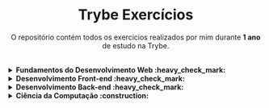 <h1 align="center"> Trybe Exercícios </h1>
<p align="center"> O repositório contém todos os exercicios realizados por mim durante <b>1 ano</b> de estudo na Trybe. </p>
<br>
<details>
  <summary><strong>Fundamentos do Desenvolvimento Web :heavy_check_mark:</strong></summary><br />
  <details><summary>:heavy_check_mark: Sesson 1</summary>
      - Fundamentos do Desenvolvimento Web <br>
      - Unix & Bash
  </details>
  <details><summary>:heavy_check_mark: Sesson 2</summary>
      - Git & GitHub <br>
      - Internet
  </details>
  <details><summary>:heavy_check_mark: Sesson 3</summary>
      - HTML & CSS - Introdução<br>
      <strong>- Lessons Learned</strong>
  </details>
  <details><summary>:heavy_check_mark: Sesson 4</summary>
      - JavaScript - Introdução<br>
      <strong>- Playground Functions</strong>
  </details>
  <details><summary>:heavy_check_mark: Sesson 5</summary>
      - JavaScript - Dom, Seletores e Eventos <br>
      <strong>- Arte com Pixels</strong> <br>
      <strong>* Lista de Tarefas</strong> <br>
      <strong>* Meme Generator</strong> <br>
      <strong>* Adivinhe a Cor</strong> <br>
      <strong>* Carta Misteriosa</strong>
  </details>
  <details><summary>:heavy_check_mark: Sesson 6</summary>
    - HTML & CSS - Forms, Flexbox e Responsivo <br>
    <strong>- Trybewarts</strong>
  </details>
  <details><summary>:heavy_check_mark: Sesson 7</summary>
    - JavaScript - ES6 e Testes Unitários <br>
    <strong>- JavaScript Testes Unitários</strong>
  </details>
  <details><summary>:heavy_check_mark: Sesson 8</summary>
    - JavaScript ES6 - Higher Order Functions <br>
    <strong>- Zoo Functions</strong>
  </details>
</details>

<details>
  <summary><strong>Desenvolvimento Front-end :heavy_check_mark:</strong></summary><br />
    <details><summary>:heavy_check_mark: Sesson 01</summary>
    - JavaScript e Testes Assíncronos<br>
    <strong>- Carrinho de Compras</strong>
  </details>
  <details><summary>:heavy_check_mark: Sesson 02</summary>
    - Introdução à React<br>
    <strong>- Sistema Solar</strong>
  </details>
    <details><summary>:heavy_check_mark: Sesson 03</summary>
      - Componentes com Estado, Eventos e Formulários em React<br>
      <strong>- Tryunfo</strong>
  </details>
    <details><summary>:heavy_check_mark: Sesson 04</summary>
      - Ciclo de Vida de Componentes e React Router<br>
      <strong>- TrybeTunes</strong>
  </details>
    <details><summary>:heavy_check_mark: Sesson 05</summary>
      - Metodologias Ágeis<br>
      <strong>- Frontend Online Store</strong>
  </details>
    <details><summary>:heavy_check_mark: Sesson 06</summary>
      - Testes Automatizados com React Testing Library<br>
      <strong>- Testes em React</strong>
  </details>
    <details><summary>:heavy_check_mark: Sesson 07</summary>
      - Redux <br>
      <strong>- Trybe Wallet</strong>
    </details>
    <details><summary>:heavy_check_mark: Sesson 08</summary>
      <strong>- Trivia</strong>
    </details>
    <details><summary>:heavy_check_mark: Sesson 09</summary>
      - Context API <br>
      - Hooks <br>
      <strong>- StarWars Datable com Context API e Hooks</strong>
    </details>
    <details><summary>:heavy_check_mark: Sesson 10</summary>
      <strong>- Recipe App</strong>
    </details>
</details>

<details>
  <summary><strong>Desenvolvimento Back-end :heavy_check_mark:</strong></summary><br />
    <details><summary>:heavy_check_mark: Sesson 01</summary>
      - Docker: Utilizando Containers <br>
      - Introdução á Docker <br>
      <strong>- Docker Todo-List</strong>
    </details>
    <details><summary>:heavy_check_mark: Sesson 02</summary>
      - Introdução á SQL <br>
      <strong>- All For One</strong>
    </details>
    <details><summary>:heavy_check_mark: Sesson 03</summary>
      - Funcoes SQL <br>
      - JOINs <br>
      <strong>- One For All</strong>
    </details>
    <details><summary>:heavy_check_mark: Sesson 04</summary>
      - Introdução Node.js </br>
      - Express </br>
      - Express & MySQL </br>
      <strong>- Talker Manager</strong>
    </details>
    <details><summary>:heavy_check_mark: Sesson 05</summary>
      - Arquitetura de Software: Model, Service, Controller </br>
      <strong>- Store Manager</strong>
    </details>
    <details><summary>:heavy_check_mark: Sesson 06</summary>
      - Node.js: ORM </br>
      - Node.js: Autenticação JWT </br>
      <strong>- Blogs API</strong>
    </details>
    <details><summary>:heavy_check_mark: Sesson 07</summary>
      - Deploy com Railway </br>
    </details>
    <details><summary>:heavy_check_mark: Sesson 08</summary>
      - Introdução ao TypeScript </br>
      - Tipagem Estática e Generics </br>
      - Tipagem Express com TypeScript </br>
      <strong>- Trybesmith</strong>
    </details>
    <details><summary>:heavy_check_mark: Sesson 09</summary>
      - Introdução à Orientação a Objetos </br>
      - Heranças e Interfaces </br>
      - Polimorfismo </br>
      - SOLID </br>
      <strong>- Trybers and Dragons</strong>
    </details>
    <details><summary>:heavy_check_mark: Sesson 10</summary>
      <strong>- Trybe Futebol Clube</strong>
    </details>
    <details><summary>:heavy_check_mark: Sesson 11</summary>
      - Introdução à MongoDB </br>
      <strong>- Commerce</strong>
    </details>
    <details><summary>:heavy_check_mark: Sesson 12</summary>
      - APIs Orientadas a Objetos </br>
      - NoSQL </br>
      - ODM </br>
      <strong>- Car Shop</strong>
    </details>
    <details><summary>:heavy_check_mark: Sesson 13</summary>
      <strong>- Delivery App</strong>
    </details>
</details>

<details>
  <summary><strong>Ciência da Computação :construction:</strong></summary><br />
    <details><summary>:heavy_check_mark: Sesson 01</summary>
      - Aprendendo Python </br>
      - Entrada e Saída de Dados </br>
      - Testes </br>
      <strong>- Job Insights</strong>
    </details>
    <details><summary>:heavy_check_mark: Sesson 02</summary>
      - POO em Python </br>
      - Design Patterns </br>
      - Padrões - Iterator, Adapter e Strategy </br>
      - Padrões - Decorator, Observer e Factory </br>
      <strong>- Relatórios de Estoque</strong>
    </details>
    <details><summary>:heavy_check_mark: Sesson 03</summary>
      - Raspagem de Dados </br>
      <strong>- Tech News</strong>
    </details>
    <details><summary>:heavy_check_mark: Sesson 04</summary>
      - Algoritmos </br>
      - Complexidade de Algoritmos </br>
      - Recursividade e Estratégias para solução de Problemas </br>
      - Algoritmos de ordenação e busca </br>
      <strong>- Algoritmos</strong>
    </details>
    <details><summary>:heavy_check_mark: Sesson 05</summary>
      - Arquitetura de Computadores </br>
      - Arquitetura de Redes </br>
      - Arrays </br>
      - Nó e Listas Encadeadas </br>
      - Pilhas e Filas </br>
      <strong>- TING | Trybe Is Not Google</strong>
    </details>
    <details><summary>:construction: Sesson 06</summary>
      - Hashmap e Dict </br>
      - Set </br>
      - Pandas </br>
      <strong>- Restaurant Orders</strong>
    </details>
</details>

